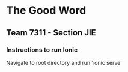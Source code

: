 # The Good Word
## Team 7311 - Section JIE



### Instructions to run Ionic
Navigate to root directory and run 'ionic serve'



